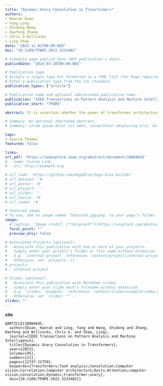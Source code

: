 ```yaml
---
title: "Dynamic Unary Convolution in Transformers"
authors:
- Haoran Duan
- Yang Long
- Shidong Wang
- Haofeng Zhang
- Chris G Willcocks
- Ling Shao
date: "2023-11-01T00:00:00Z"
doi: "10.1109/TPAMI.2022.3233482"

# Schedule page publish date (NOT publication's date).
publishDate: "2024-03-28T00:00:00Z"

# Publication type.
# Accepts a single type but formatted as a YAML list (for Hugo requirements).
# Enter a publication type from the CSL standard.
publication_types: ["article"]

# Publication name and optional abbreviated publication name.
publication: "IEEE Transactions on Pattern Analysis and Machine Intelligence"
publication_short: "TPAMI"

abstract: It is uncertain whether the power of transformer architectures can complement existing convolutional neural networks. A few recent attempts have combined convolution with transformer design through a range of structures in series, where the main contribution of this paper is to explore a parallel design approach. While previous transformed-based approaches need to segment the image into patch-wise tokens, we observe that the multi-head self-attention conducted on convolutional features is mainly sensitive to global correlations and that the performance degrades when these correlations are not exhibited. We propose two parallel modules along with multi-head self-attention to enhance the transformer. For local information, a dynamic local enhancement module leverages convolution to dynamically and explicitly enhance positive local patches and suppress the response to less informative ones. For mid-level structure, a novel unary co-occurrence excitation module utilizes convolution to actively search the local co-occurrence between patches. The parallel-designed Dynamic Unary Convolution in Transformer (DUCT) blocks are aggregated into a deep architecture, which is comprehensively evaluated across essential computer vision tasks in image-based classification, segmentation, retrieval and density estimation. Both qualitative and quantitative results show our parallel convolutional-transformer approach with dynamic and unary convolution outperforms existing series-designed structures.

# Summary. An optional shortened abstract.
# summary: Lorem ipsum dolor sit amet, consectetur adipiscing elit. Duis posuere tellus ac convallis placerat. Proin tincidunt magna sed ex sollicitudin condimentum.

tags:
- Source Themes
featured: false

links:
url_pdf: 'https://ieeexplore.ieee.org/abstract/document/10004645'
# - name: Custom Link
#   url: http://example.org

# url_code: 'https://github.com/HugoBlox/hugo-blox-builder'
# url_dataset: '#'
# url_poster: '#'
# url_project: ''
# url_slides: ''
# url_source: '#'
# url_video: '#'

# Featured image
# To use, add an image named `featured.jpg/png` to your page's folder. 
image:
  # caption: 'Image credit: [**Unsplash**](https://unsplash.com/photos/s9CC2SKySJM)'
  focal_point: ""
  preview_only: false

# Associated Projects (optional).
#   Associate this publication with one or more of your projects.
#   Simply enter your project's folder or file name without extension.
#   E.g. `internal-project` references `content/project/internal-project/index.md`.
#   Otherwise, set `projects: []`.
# projects:
# - internal-project

# Slides (optional).
#   Associate this publication with Markdown slides.
#   Simply enter your slide deck's filename without extension.
#   E.g. `slides: "example"` references `content/slides/example/index.md`.
#   Otherwise, set `slides: ""`.
slides: ""
---
```


<!-- {{% callout note %}}
Create your slides in Markdown - click the *Slides* button to check out the example.
{{% /callout %}} -->

**cite** 
```
@ARTICLE{10004645,
  author={Duan, Haoran and Long, Yang and Wang, Shidong and Zhang, Haofeng and Willcocks, Chris G. and Shao, Ling},
  journal={IEEE Transactions on Pattern Analysis and Machine Intelligence}, 
  title={Dynamic Unary Convolution in Transformers}, 
  year={2023},
  volume={45},
  number={11},
  pages={12747-12759},
  keywords={Transformers;Task analysis;Convolution;Computer vision;Correlation;Computer architecture;Ducts;Attention;computer vision;convolution;dynamic;transformer;unary},
  doi={10.1109/TPAMI.2022.3233482}}
```


<!-- Add the publication's **full text** or **supplementary notes** here. You can use rich formatting such as including [code, math, and images](https://docs.hugoblox.com/content/writing-markdown-latex/). -->
